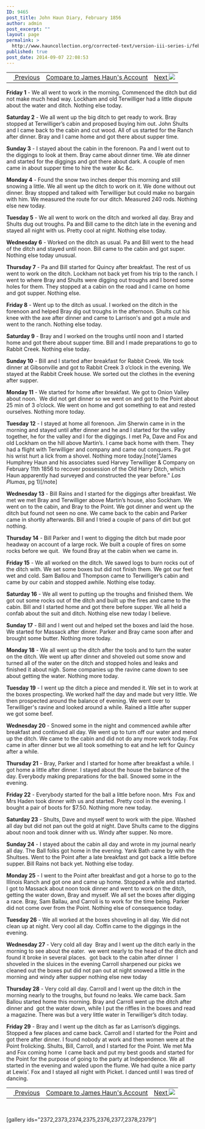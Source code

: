 ```yaml
---
ID: 9465
post_title: John Haun Diary, February 1856
author: admin
post_excerpt: ""
layout: page
permalink: >
  http://www.hauncollection.org/corrected-text/version-iii-series-i/february-1856-2/
published: true
post_date: 2014-09-07 22:08:53
---
```

<table style="width: 100%;">
<tbody>
<tr>
<td><a title="January 1856" href="http://www.hauncollection.org/version-3/version-iii-series-i/january-1856-2/"><img src="https://lh3.googleusercontent.com/-EFJpxxNiPNw/VqgtWBCZrMI/AAAAAAAAAFU/WfY4lPFWWkg/s800-Ic42/Soeb-Plain-Arrows-8-10px.png" alt="" width="10" height="10" /> Previous</a></td>
<td style="text-align: center;"><a href="http://www.hauncollection.org/version-3/version-iii-series-i/february-1856/" target="_blank" rel="noopener">Compare to James Haun's Account</a></td>
<td style="text-align: right;"><a title="March 1856" href="http://www.hauncollection.org/version-3/version-iii-series-i/march-1856-2/">Next <img src="https://lh3.googleusercontent.com/-67k0cYlpXHw/VqgtWKz1MXI/AAAAAAAAAFU/k9PW_Piyurk/s800-Ic42/Soeb-Plain-Arrows-5-10px.png" /></a></td>
</tr>
</tbody>
</table>
<strong>Friday 1</strong> - We all went to work in the morning. Commenced the ditch but did not make much head way. Lockham and old Terwilliger had a little dispute about the water and ditch. Nothing else today.

<strong>Saturday 2</strong> - We all went up the big ditch to get ready to work. Bray stopped at Terwilliger’s cabin and proposed buying him out. John Shults and I came back to the cabin and cut wood. All of us started for the Ranch after dinner. Bray and I came home and got there about supper time.

<strong>Sunday 3</strong> - I stayed about the cabin in the forenoon. Pa and I went out to the diggings to look at them. Bray came about dinner time. We ate dinner and started for the diggings and got there about dark. A couple of men came in about supper time to hire the water &amp;c &amp;c.

<strong>Monday 4</strong> - Found the snow two inches deeper this morning and still snowing a little. We all went up the ditch to work on it. We done without out dinner. Bray stopped and talked with Terwilliger but could make no bargain with him. We measured the route for our ditch. Measured 240 rods. Nothing else new today.

<strong>Tuesday 5</strong> - We all went to work on the ditch and worked all day. Bray and Shults dug out troughs. Pa and Bill came to the ditch late in the evening and stayed all night with us. Pretty cool at night. Nothing else today.

<strong>Wednesday 6</strong> - Worked on the ditch as usual. Pa and Bill went to the head of the ditch and stayed until noon. Bill came to the cabin and got super. Nothing else today unusual.

<strong>Thursday 7</strong> - Pa and Bill started for Quincy after breakfast. The rest of us went to work on the ditch. Lockham not back yet from his trip to the ranch. I went to where Bray and Shults were digging out troughs and I bored some holes for them. They stopped at a cabin on the road and I came on home and got supper. Nothing else.

<strong>Friday 8</strong> - Went up to the ditch as usual. I worked on the ditch in the forenoon and helped Bray dig out troughs in the afternoon. Shults cut his knee with the axe after dinner and came to Larrison's and got a mule and went to the ranch. Nothing else today.

<strong>Saturday 9</strong> - Bray and I worked on the troughs until noon and I started home and got there about supper time. Bill and I made preparations to go to Rabbit Creek. Nothing else today.

<strong>Sunday 10</strong> - Bill and I started after breakfast for Rabbit Creek. We took dinner at Gibsonville and got to Rabbit Creek 3 o’clock in the evening. We stayed at the Rabbit Creek house. We sorted out the clothes in the evening after supper.

<strong>Monday 11</strong> - We started for home after breakfast. We got to Onion Valley about noon.  We did not get dinner so we went on and got to the Point about 25 min of 3 o’clock. We went on home and got something to eat and rested ourselves. Nothing more today.

<strong>Tuesday 12</strong> - I stayed at home all forenoon. Jim Sherwin came in in the morning and stayed until after dinner and he and I started for the valley together, he for the valley and I for the diggings. I met Pa, Dave and Fox and old Lockham on the hill above Martin’s. I came back home with them. They had a flight with Terwilliger and company and came out conquers. Pa got his wrist hurt a lick from a shovel. Nothing more today.[note]"James Humphrey Haun and his associates sued Harvey Terwilliger &amp; Company on February 11th 1856 to recover possession of the Old Harry Ditch, which Haun apparently had surveyed and constructed the year before." <em>Las Plumas</em>, pg 1)[/note]

<strong>Wednesday 13</strong> - Bill Rains and I started for the diggings after breakfast. We met we met Bray and Terwilliger above Martin’s house, also Sockham. We went on to the cabin, and Bray to the Point. We got dinner and went up the ditch but found not seen no one. We came back to the cabin and Parker came in shortly afterwards. Bill and I tried a couple of pans of dirt but got nothing.

<strong>Thursday 14</strong> - Bill Parker and I went to digging the ditch but made poor headway on account of a large rock. We built a couple of fires on some rocks before we quit.  We found Bray at the cabin when we came in.

<strong>Friday 15</strong> - We all worked on the ditch. We sawed logs to burn rocks out of the ditch with. We set some boxes but did not finish them. We got our feet wet and cold. Sam Ballou and Thompson came to Terwilliger’s cabin and came by our cabin and stopped awhile. Nothing else today.

<strong>Saturday 16</strong> - We all went to putting up the troughs and finished them. We got out some rocks out of the ditch and built up the fires and came to the cabin. Bill and I started home and got there before supper. We all held a confab about the suit and ditch. Nothing else new today I believe.

<strong>Sunday 17</strong> - Bill and I went out and helped set the boxes and laid the hose. We started for Massack after dinner. Parker and Bray came soon after and brought some butter. Nothing more today.

<strong>Monday 18</strong> - We all went up the ditch after the tools and to turn the water on the ditch. We went up after dinner and shoveled out some snow and turned all of the water on the ditch and stopped holes and leaks and finished it about nigh. Some companies up the ravine came down to see about getting the water. Nothing more today.

<strong>Tuesday 19</strong> - I went up the ditch a piece and mended it. We set in to work at the boxes prospecting. We worked half the day and made but very little. We then prospected around the balance of evening. We went over to Terwilliger's ravine and looked around a while. Rained a little after supper we got some beef.

<strong>Wednesday 20</strong> - Snowed some in the night and commenced awhile after breakfast and continued all day. We went up to turn off our water and mend up the ditch. We came to the cabin and did not do any more work today. Fox came in after dinner but we all took something to eat and he left for Quincy after a while.

<strong>Thursday 21</strong> - Bray, Parker and I started for home after breakfast a while. I got home a little after dinner. I stayed about the house the balance of the day. Everybody making preparations for the ball. Snowed some in the evening.

<strong>Friday 22</strong> - Everybody started for the ball a little before noon. Mrs  Fox and Mrs Haden took dinner with us and started. Pretty cool in the evening. I bought a pair of boots for $7.50. Nothing more new today.

<strong>Saturday 23</strong> - Shults, Dave and myself went to work with the pipe. Washed all
day but did not pan out the gold at night. Dave Shults came to the diggins about noon and took dinner with us. Windy after supper. No more.

<strong>Sunday 24</strong> - I stayed about the cabin all day and wrote in my journal nearly all day. The Ball folks got home in the evening. Yank Bath came by with the Shultses. Went to the Point after a late breakfast and got back a little before supper. Bill Rains not back yet. Nothing else today.

<strong>Monday 25</strong> - I went to the Point after breakfast and got a horse to go to the Illinois Ranch and got one and came up home. Stopped a while and started. I got to Massack about noon took dinner and went to work on the ditch, getting the water down, Bray and myself. We all set the boxes after digging a race. Bray, Sam Ballau, and Carroll is to work for the time being. Parker did not come over from the Point. Nothing else of consequence today.

<strong>Tuesday 26</strong> - We all worked at the boxes shoveling in all day. We did not clean up at night. Very cool all day. Coffin came to the diggings in the evening.

<strong>Wednesday 27</strong> - Very cold all day  Bray and I went up the ditch early in the morning to see about the eater.  we went nearly to the head of the ditch and found it broke in several places.  got back to the cabin after dinner  I shoveled in the sluices in the evening Carroll sharpened our picks we cleaned out the boxes put did not pan out at night snowed a little in the morning and windy after supper nothing else new today

<strong>Thursday 28</strong> - Very cold all day. Carroll and I went up the ditch in the morning nearly to the troughs, but found no leaks. We came back. Sam Ballou started home this morning. Bray and Carroll went up the ditch after dinner and  got the water down, while I put the riffles in the boxes and read a magazine. There was but a very little water in Terwilliger’s ditch today.

<strong>Friday 29</strong> - Bray and I went up the ditch as far as Larrison’s diggings. Stopped a few places and came back. Carroll and I started for the Point and got there after dinner. I found nobody at work and then women were at the Point frolicking. Shults, Bill, Carroll, and I started for the Point. We met Ma and Fox coming home  I came back and put my best goods and started for the Point for the purpose of going to the party at Independence. We all started in the evening and waled upon the flume. We had quite a nice party at Lewis’. Fox and I stayed all night with Picket. I danced until I was tired of dancing.
<table style="width: 100%;">
<tbody>
<tr>
<td><a title="January 1856" href="http://www.hauncollection.org/version-3/version-iii-series-i/january-1856-2/"><img src="https://lh3.googleusercontent.com/-EFJpxxNiPNw/VqgtWBCZrMI/AAAAAAAAAFU/WfY4lPFWWkg/s800-Ic42/Soeb-Plain-Arrows-8-10px.png" alt="" width="10" height="10" /> Previous</a></td>
<td style="text-align: center;"><a href="http://www.hauncollection.org/version-3/version-iii-series-i/february-1856/" target="_blank" rel="noopener">Compare to James Haun's Account</a></td>
<td style="text-align: right;"><a title="March 1856" href="http://www.hauncollection.org/version-3/version-iii-series-i/march-1856-2/">Next <img src="https://lh3.googleusercontent.com/-67k0cYlpXHw/VqgtWKz1MXI/AAAAAAAAAFU/k9PW_Piyurk/s800-Ic42/Soeb-Plain-Arrows-5-10px.png" /></a></td>
</tr>
</tbody>
</table>
&nbsp;

[gallery ids="2372,2373,2374,2375,2376,2377,2378,2379"]